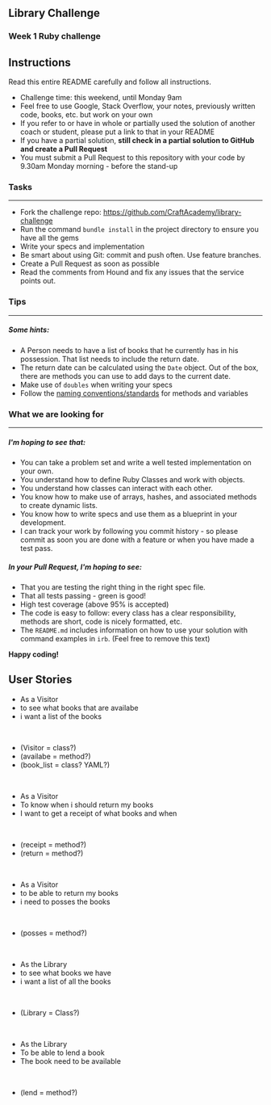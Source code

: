 ## Library Challenge
### Week 1 Ruby challenge

Instructions
-------
Read this entire README carefully and follow all instructions.

* Challenge time: this weekend, until Monday 9am
* Feel free to use Google, Stack Overflow, your notes, previously written code, books, etc. but work on your own
* If you refer to or have in whole or partially used the solution of another coach or student, please put a link to that in your README
* If you have a partial solution, **still check in a partial solution to GitHub and create a Pull Request**
* You must submit a Pull Request to this repository with your code by 9.30am Monday morning - before the stand-up


### Tasks
----

* Fork the challenge repo: https://github.com/CraftAcademy/library-challenge
* Run the command `bundle install` in the project directory to ensure you have all the gems
* Write your specs and implementation
* Be smart about using Git: commit and push often. Use feature branches.
* Create a Pull Request as soon as possible
* Read the comments from Hound and fix any issues that the service points out.

### Tips
----

##### Some hints:
  * A Person needs to have a list of books that he currently has in his possession. That list needs to include the return date.
  * The return date can be calculated using the `Date` object. Out of the box, there are methods you can use to add days to the current date.
  * Make use of `doubles` when writing your specs
  * Follow the [naming conventions/standards](https://craftacademy.gitbooks.io/coding-as-a-craft/content/extras/naming_standards.html) for methods and variables

### What we are looking for
----
##### I'm hoping to see that:
* You can take a problem set and write a well tested implementation on your own.
* You understand how to define Ruby Classes and work with objects.
* You understand how classes can interact with each other.
* You know how to make use of arrays, hashes, and associated methods to create dynamic lists.
* You know how to write specs and use them as a blueprint in your development.
* I can track your work by following you commit history - so please commit as soon you are done with a feature or when you have made a test pass.

##### In your Pull Request, I'm hoping to see:
* That you are testing the right thing in the right spec file.
* That all tests passing - green is good!
* High test coverage (above 95% is accepted)
* The code is easy to follow: every class has a clear responsibility, methods are short, code is nicely formatted, etc.
* The `README.md` includes information on how to use your solution with command examples in `irb`. (Feel free to remove this text)


**Happy coding!**

## User Stories
<ul>
  <li>As a Visitor</li>
  <li>to see what books that are availabe</li>
  <li>i want a list of the books</li>
</ul>
<br>
<ul>
<li>(Visitor = class?)</li>
<li>(availabe = method?)</li>
<li>(book_list = class? YAML?)</li>
</ul>
<br>
<ul>
<li>As a Visitor</li>
<li>To know when i should return my books</li>
<li>I want to get a receipt of what books and when</li>
</ul>
<br>
<ul>
<li>(receipt = method?)</li>
<li>(return = method?)</li>
</ul>
<br>
<ul>
<li>As a Visitor</li>
<li>to be able to return my books</li>
<li>i need to posses the books</li>
</ul>
<br>
<ul>
<li>(posses = method?)</li>
</ul>
<br>
<ul>
<li>As the Library</li>
<li>to see what books we have</li>
<li>i want a list of all the books</li>
</ul>
<br>
<ul>
<li>(Library = Class?)</li>
</ul>
<br>
<ul>
<li>As the Library</li>
<li>To be able to lend a book</li>
<li>The book need to be available</li>
</ul>
<br>
<ul>
<li>(lend = method?)</li>
</ul>
<br>